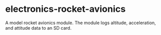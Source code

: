 # electronics-rocket-avionics
A model rocket avionics module. The module logs altitude, acceleration, and attitude data to an SD card.
